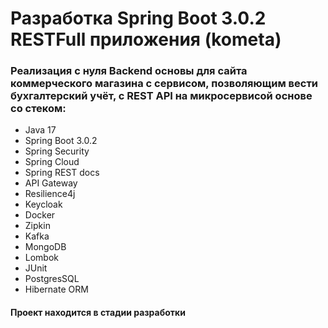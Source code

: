 # Разработка Spring Boot 3.0.2 RESTFull приложения (kometa)

### Реализация с нуля Backend основы для сайта коммерческого магазина с сервисом, позволяющим вести бухгалтерский учёт, с REST API на микросервисой основе со стеком:
- Java 17
- Spring Boot 3.0.2
- Spring Security
- Spring Cloud
- Spring REST docs
- API Gateway
- Resilience4j
- Keycloak
- Docker
- Zipkin
- Kafka
- MongoDB
- Lombok
- JUnit
- PostgresSQL 
- Hibernate ORM
#### Проект находится в стадии разработки
